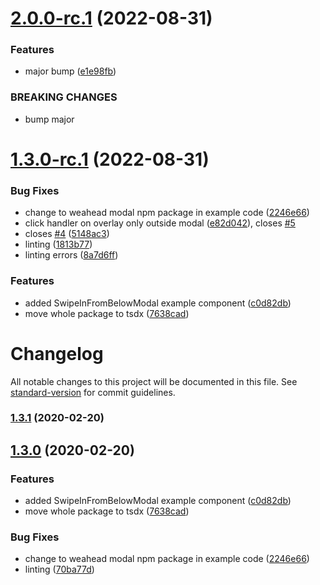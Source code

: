 # [2.0.0-rc.1](https://github.com/weahead/react-customizable-modal/compare/v1.3.0-rc.1...v2.0.0-rc.1) (2022-08-31)


### Features

* major bump ([e1e98fb](https://github.com/weahead/react-customizable-modal/commit/e1e98fb18de5dba2b6a7b9bd272199bf4b3cae07))


### BREAKING CHANGES

* bump major

# [1.3.0-rc.1](https://github.com/weahead/react-customizable-modal/compare/v1.2.1...v1.3.0-rc.1) (2022-08-31)


### Bug Fixes

* change to weahead modal npm package in example code ([2246e66](https://github.com/weahead/react-customizable-modal/commit/2246e6650dca094bbd79d4b3000c478b337667e5))
* click handler on overlay only outside modal ([e82d042](https://github.com/weahead/react-customizable-modal/commit/e82d042add1f3007182108e86905d4283b66bda0)), closes [#5](https://github.com/weahead/react-customizable-modal/issues/5)
* closes [#4](https://github.com/weahead/react-customizable-modal/issues/4) ([5148ac3](https://github.com/weahead/react-customizable-modal/commit/5148ac3e53b571118137a05c22beba4386421a9a))
* linting ([1813b77](https://github.com/weahead/react-customizable-modal/commit/1813b775697fc06110f6cf4fe0ff948e7bd05387))
* linting errors ([8a7d6ff](https://github.com/weahead/react-customizable-modal/commit/8a7d6ff00c493a7c2b83ca1a8a78cafd2c8c6d87))


### Features

* added SwipeInFromBelowModal example component ([c0d82db](https://github.com/weahead/react-customizable-modal/commit/c0d82dbc4af14aa598b71b4819d71c9737e2acf5))
* move whole package to tsdx ([7638cad](https://github.com/weahead/react-customizable-modal/commit/7638cad6ecddf266a41e848ee2306b75ea64dada))

# Changelog

All notable changes to this project will be documented in this file. See [standard-version](https://github.com/conventional-changelog/standard-version) for commit guidelines.

### [1.3.1](https://github.com/weahead/react-customizable-modal/compare/v1.3.0...v1.3.1) (2020-02-20)

## [1.3.0](https://github.com/weahead/react-customizable-modal/compare/v1.2.1...v1.3.0) (2020-02-20)


### Features

* added SwipeInFromBelowModal example component ([c0d82db](https://github.com/weahead/react-customizable-modal/commit/c0d82dbc4af14aa598b71b4819d71c9737e2acf5))
* move whole package to tsdx ([7638cad](https://github.com/weahead/react-customizable-modal/commit/7638cad6ecddf266a41e848ee2306b75ea64dada))


### Bug Fixes

* change to weahead modal npm package in example code ([2246e66](https://github.com/weahead/react-customizable-modal/commit/2246e6650dca094bbd79d4b3000c478b337667e5))
* linting ([70ba77d](https://github.com/weahead/react-customizable-modal/commit/70ba77d7e39206ca90f456191c30e37f281b2c83))
